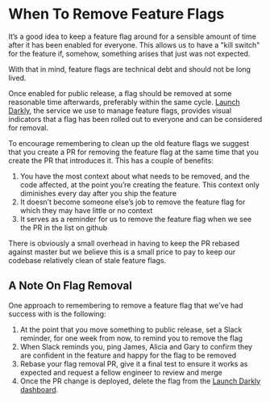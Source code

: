 # When To Remove Feature Flags

It’s a good idea to keep a feature flag around for a sensible amount of time after it has been enabled for everyone. This allows us to have a "kill switch" for the feature if, somehow, something arises that just was not expected.

With that in mind, feature flags are technical debt and should not be long lived.

Once enabled for public release, a flag should be removed at some reasonable time afterwards, preferably within the same cycle. [Launch Darkly](https://app.launchdarkly.com), the service we use to manage feature flags, provides visual indicators that a flag has been rolled out to everyone and can be considered for removal.

  
To encourage remembering to clean up the old feature flags we suggest that you create a PR for removing the feature flag at the same time that you create the PR that introduces it. This has a couple of benefits:

1. You have the most context about what needs to be removed, and the code affected, at the point you’re creating the feature. This context only diminishes every day after you ship the feature
2. It doesn’t become someone else’s job to remove the feature flag for which they may have little or no context
3. It serves as a reminder for us to remove the feature flag when we see the PR in the list on github

  
There is obviously a small overhead in having to keep the PR rebased against master but we believe this is a small price to pay to keep our codebase relatively clean of stale feature flags.

## A Note On Flag Removal

One approach to remembering to remove a feature flag that we've had success with is the following:

1. At the point that you move something to public release, set a Slack reminder, for one week from now, to remind you to remove the flag
2. When Slack reminds you, ping James, Alicia and Gary to confirm they are confident in the feature and happy for the flag to be removed
3. Rebase your flag removal PR, give it a final test to ensure it works as expected and request a fellow engineer to review and merge
4. Once the PR change is deployed, delete the flag from the [Launch Darkly dashboard](https://app.launchdarkly.com/default/production/features).



